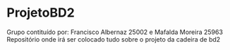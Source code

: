 # ProjetoBD2
Grupo contituído por: Francisco Albernaz 25002 e Mafalda Moreira 25963
Repositório onde irá ser colocado tudo sobre o projeto da cadeira de bd2
